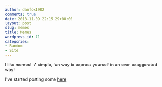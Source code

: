 ```yaml
---
author: danfox1982
comments: true
date: 2013-11-09 22:15:29+00:00
layout: post
slug: memes
title: Memes
wordpress_id: 71
categories:
- Random
- Site
---
```


I like memes!  A simple, fun way to express yourself in an over-exaggerated way!



I've started posting some [here](http://www.danfox.me/?page_id=61)
